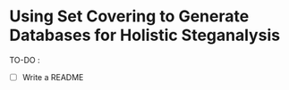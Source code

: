 # Using Set Covering to Generate Databases for Holistic Steganalysis

TO-DO :

- [ ] Write a README 
